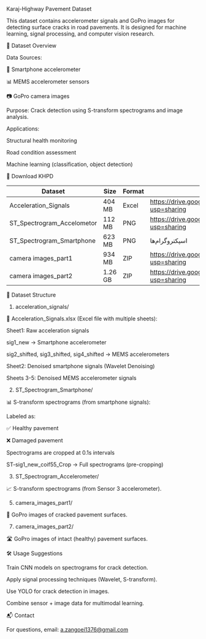Karaj-Highway Pavement Dataset

This dataset contains accelerometer signals and GoPro images for detecting surface cracks in road pavements.
It is designed for machine learning, signal processing, and computer vision research.

📌 Dataset Overview

Data Sources:

📱 Smartphone accelerometer

📊 MEMS accelerometer sensors

📷 GoPro camera images

Purpose: Crack detection using S-transform spectrograms and image analysis.

Applications:

Structural health monitoring

Road condition assessment

Machine learning (classification, object detection)

🔗 Download KHPD

| Dataset     | Size   | Format     | Download Link          |
|----------------|--------|-----------|------------------|
| Acceleration_Signals   |  404 MB  | Excel     | https://drive.google.com/drive/folders/1fii_RHSOM6R5h0bAxC_AdjBtGycMqmV4?usp=sharing  |
| ST_Spectrogram_Accelometor   |  112 MB  | PNG        | https://drive.google.com/drive/folders/1Ve2fMpN5PFYn49mNLUTxLTyNpBdt8CBe?usp=sharing     |
| ST_Spectrogram_Smartphone |  623 MB  | PNG       | اسپکتروگرام‌ها    |
| camera images_part1 |  934 MB  | ZIP       | https://drive.google.com/file/d/1bSkSW04dNdF0HQUITcadxNXLIetRIw5L/view?usp=sharing    |
| camera images_part2 |  1.26 GB  | ZIP       | https://drive.google.com/file/d/1OPNfdCiaA95y5gDoN8AOPbLJbo-CDv_5/view?usp=sharing   |

📂 Dataset Structure

1. acceleration_signals/
   
📄 Acceleration_Signals.xlsx (Excel file with multiple sheets):

Sheet1: Raw acceleration signals

sig1_new → Smartphone accelerometer

sig2_shifted, sig3_shifted, sig4_shifted → MEMS accelerometers

Sheet2: Denoised smartphone signals (Wavelet Denoising)

Sheets 3-5: Denoised MEMS accelerometer signals

2. ST_Spectrogram_Smartphone/
   
📊 S-transform spectrograms (from smartphone signals):

Labeled as:

✅ Healthy pavement

❌ Damaged pavement

Spectrograms are cropped at 0.1s intervals

ST-sig1_new_coif55_Crop → Full spectrograms (pre-cropping)

3. ST_Spectrogram_Accelerometer/
   
📈 S-transform spectrograms (from Sensor 3 accelerometer).

5. camera_images_part1/
   
📸 GoPro images of cracked pavement surfaces.

7. camera_images_part2/
   
🛣️ GoPro images of intact (healthy) pavement surfaces.

🛠️ Usage Suggestions

Train CNN models on spectrograms for crack detection.

Apply signal processing techniques (Wavelet, S-transform).

Use YOLO for crack detection in images.

Combine sensor + image data for multimodal learning.

📬 Contact

For questions, email: a.zangoei1376@gmail.com



